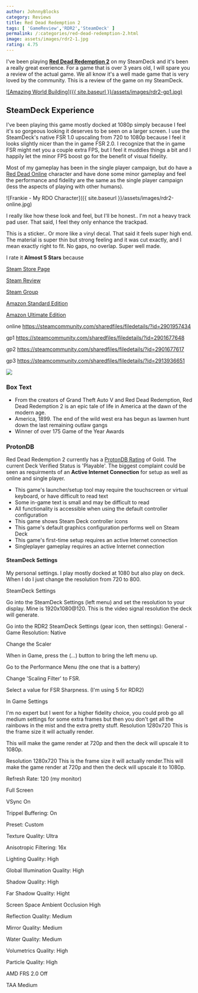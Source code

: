 ```yaml
---
author: JohnnyBlocks
category: Reviews
title: Red Dead Redemption 2
tags: [ 'GameReview','RDR2','SteamDeck' ]
permalink: /:categories/red-dead-redemption-2.html
image: assets/images/rdr2-1.jpg
rating: 4.75
---
```


I've been playing [**Red Dead Redemption 2**](https://store.steampowered.com/app/1174180/Red_Dead_Redemption_2/) on my SteamDeck and it's been a really great exerience.<!--more-->  For a game that is over 3 years old, I will spare you a review of the actual game.  We all know it's a well made game that is very loved by the community.  This is a review of the game on my SteamDeck.

[![Amazing World Building]({{ site.baseurl }}/assets/images/rdr2-gp1.jpg)](https://steamcommunity.com/sharedfiles/filedetails/?id=2901677648)

## SteamDeck Experience

I've been playing this game mostly docked at 1080p simply because I feel it's so gorgeous looking it deserves to be seen on a larger screen.   I use the SteamDeck's native FSR 1.0 upscaling from 720 to 1080p because I feel it looks slightly nicer than the in game FSR 2.0.  I recognize that the in game FSR might net you a couple extra FPS, but I feel it muddies things a bit and I happily let the minor FPS boost go for the benefit of visual fidelity.



Most of my gameplay has been in the single player campaign, but do have a [Red Dead Online](https://steamcommunity.com/sharedfiles/filedetails/?id=2901957434) character and have done some minor gameplay and feel the performance and fidelity are the same as the single player campaign (less the aspects of playing with other humans).  

![Frankie - My RDO Character]({{ site.baseurl }}/assets/images/rdr2-online.jpg)  


I really like how these look and feel, but I'll be honest..  I'm not a heavy track pad user.   That said, I feel they only enhance the trackpad.  

This is a sticker.. Or more like a vinyl decal.  That said it feels super high end. The material is super thin but strong feeling and it was cut exactly, and I mean exactly right to fit.    No gaps, no overlap.  Super well made.

I rate it **Almost 5 Stars** because





[Steam Store Page](https://store.steampowered.com/app/1174180/Red_Dead_Redemption_2/)


[Steam Review](https://steamcommunity.com/id/JohnnyBlocks/recommended/1174180)


[Steam Group](https://steamcommunity.com/groups/JBs-Lab)





[Amazon Standard Edition](https://amzn.to/3GNY5sF)

[Amazon Ultimate Edition](https://amzn.to/3GITBUp)




online https://steamcommunity.com/sharedfiles/filedetails/?id=2901957434

gp1 https://steamcommunity.com/sharedfiles/filedetails/?id=2901677648

gp2 https://steamcommunity.com/sharedfiles/filedetails/?id=2901677617

gp3 https://steamcommunity.com/sharedfiles/filedetails/?id=2913936651


<a href="https://www.amazon.com/Red-Dead-Redemption-Online-Game/dp/B082JYRDWP?crid=390ZQ2XAAXW4L&keywords=red%2Bdead%2Bredemption%2B2%2Bpc&qid=1673961386&sprefix=red%2Bdead%2Bredemption%2B2%2Bp%2Caps%2C112&sr=8-1&th=1&linkCode=li2&tag=johnnyblocks.com-20&linkId=f25e92ca0813fb77ae9097c5075d6745&language=en_US&ref_=as_li_ss_il" target="_blank"><img border="0" src="//ws-na.amazon-adsystem.com/widgets/q?_encoding=UTF8&ASIN=B082JYRDWP&Format=_SL160_&ID=AsinImage&MarketPlace=US&ServiceVersion=20070822&WS=1&tag=johnnyblocks.com-20&language=en_US" ></a><img src="https://ir-na.amazon-adsystem.com/e/ir?t=johnnyblocks.com-20&language=en_US&l=li2&o=1&a=B082JYRDWP" width="1" height="1" border="0" alt="" style="border:none !important; margin:0px !important;" />

### Box Text

- From the creators of Grand Theft Auto V and Red Dead Redemption, Red Dead Redemption 2 is an epic tale of life in America at the dawn of the modern age.
- America, 1899. The end of the wild west era has begun as lawmen hunt down the last remaining outlaw gangs
- Winner of over 175 Game of the Year Awards

### ProtonDB

Red Dead Redemption 2 currently has a [ProtonDB Rating](https://www.protondb.com/app/1174180) of Gold.  The current Deck Verified Status is 'Playable'.  The biggest complaint could be seen as requirments of an **Active Internet Connection** for setup as well as online and single player.

- This game's launcher/setup tool may require the touchscreen or virtual keyboard, or have difficult to read text
- Some in-game text is small and may be difficult to read
- All functionality is accessible when using the default controller configuration
- This game shows Steam Deck controller icons
- This game's default graphics configuration performs well on Steam Deck
- This game's first-time setup requires an active Internet connection
- Singleplayer gameplay requires an active Internet connection

#### SteamDeck Settings

My personal settings. I play mostly docked at 1080 but also play on deck. When I do I just change the resolution from 720 to 800.

SteamDeck Settings

Go into the SteamDeck Settings (left menu) and set the resolution to your display. Mine is 1920x1080@120. This is the video signal resolution the deck will generate.

Go into the RDR2 SteamDeck Settings (gear icon, then settings): General - Game Resolution: Native

Change the Scaler

When in Game, press the (...) button to bring the left menu up.

Go to the Performance Menu (the one that is a battery)

Change 'Scaling Filter' to FSR.

Select a value for FSR Sharpness. (I'm using 5 for RDR2)

In Game Settings

I'm no expert but I went for a higher fidelity choice, you could prob go all medium settings for some extra frames but then you don't get all the rainbows in the mist and the extra pretty stuff. Resolution 1280x720 This is the frame size it will actually render.

This will make the game render at 720p and then the deck will upscale it to 1080p.

Resolution 1280x720 This is the frame size it will actually render.This will make the game render at 720p and then the deck will upscale it to 1080p.

Refresh Rate: 120 (my monitor)

Full Screen

VSync On

Trippel Buffering: On

Preset: Custom

Texture Quality: Ultra

Anisotropic Filtering: 16x

Lighting Quality: High

Global Illumination Quality: High

Shadow Quality: High

Far Shadow Quality: Hight

Screen Space Ambient Occlusion High

Reflection Quality: Medium

Mirror Quality: Medium

Water Quality: Medium

Volumetrics Quality: High

Particle Quality: High

AMD FRS 2.0 Off

TAA Medium